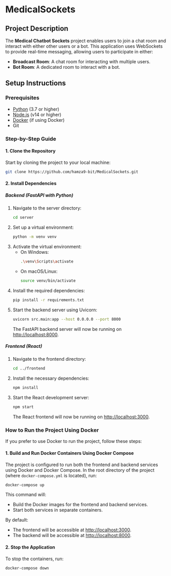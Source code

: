 # MedicalSockets

## Project Description

The **Medical Chatbot Sockets** project enables users to join a chat room and interact with either other users or a bot. This application uses WebSockets to provide real-time messaging, allowing users to participate in either:

- **Broadcast Room**: A chat room for interacting with multiple users.
- **Bot Room**: A dedicated room to interact with a bot.

## Setup Instructions

### Prerequisites

- [Python](https://www.python.org/downloads/) (3.7 or higher)
- [Node.js](https://nodejs.org/) (v14 or higher)
- [Docker](https://www.docker.com/) (if using Docker)
- Git

### Step-by-Step Guide

#### 1. Clone the Repository

Start by cloning the project to your local machine:

```bash
git clone https://github.com/hamza9-bit/MedicalSockets.git
```

#### 2. Install Dependencies

##### Backend (FastAPI with Python)

1. Navigate to the server directory:
   ```bash
   cd server
   ```
2. Set up a virtual environment:
   ```bash
   python -m venv venv
   ```
3. Activate the virtual environment:
   - On Windows:
     ```bash
     .\venv\Scripts\activate
     ```
   - On macOS/Linux:
     ```bash
     source venv/bin/activate
     ```
4. Install the required dependencies:
   ```bash
   pip install -r requirements.txt
   ```
5. Start the backend server using Uvicorn:
   ```bash
   uvicorn src.main:app --host 0.0.0.0 --port 8000
   ```
   The FastAPI backend server will now be running on [http://localhost:8000](http://localhost:8000).

##### Frontend (React)

1. Navigate to the frontend directory:
   ```bash
   cd ../frontend
   ```
2. Install the necessary dependencies:
   ```bash
   npm install
   ```
3. Start the React development server:
   ```bash
   npm start
   ```
   The React frontend will now be running on [http://localhost:3000](http://localhost:3000).

### How to Run the Project Using Docker

If you prefer to use Docker to run the project, follow these steps:

#### 1. Build and Run Docker Containers Using Docker Compose

The project is configured to run both the frontend and backend services using Docker and Docker Compose. In the root directory of the project (where `docker-compose.yml` is located), run:

```bash
docker-compose up
```

This command will:

- Build the Docker images for the frontend and backend services.
- Start both services in separate containers.

By default:

- The frontend will be accessible at [http://localhost:3000](http://localhost:3000).
- The backend will be accessible at [http://localhost:8000](http://localhost:8000).

#### 2. Stop the Application

To stop the containers, run:

```bash
docker-compose down
```

